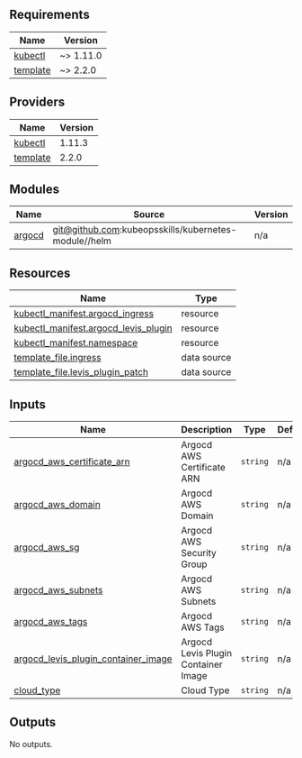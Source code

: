 ## Requirements

| Name | Version |
|------|---------|
| <a name="requirement_kubectl"></a> [kubectl](#requirement\_kubectl) | ~> 1.11.0 |
| <a name="requirement_template"></a> [template](#requirement\_template) | ~> 2.2.0 |

## Providers

| Name | Version |
|------|---------|
| <a name="provider_kubectl"></a> [kubectl](#provider\_kubectl) | 1.11.3 |
| <a name="provider_template"></a> [template](#provider\_template) | 2.2.0 |

## Modules

| Name | Source | Version |
|------|--------|---------|
| <a name="module_argocd"></a> [argocd](#module\_argocd) | git@github.com:kubeopsskills/kubernetes-module//helm | n/a |

## Resources

| Name | Type |
|------|------|
| [kubectl_manifest.argocd_ingress](https://registry.terraform.io/providers/gavinbunney/kubectl/latest/docs/resources/manifest) | resource |
| [kubectl_manifest.argocd_levis_plugin](https://registry.terraform.io/providers/gavinbunney/kubectl/latest/docs/resources/manifest) | resource |
| [kubectl_manifest.namespace](https://registry.terraform.io/providers/gavinbunney/kubectl/latest/docs/resources/manifest) | resource |
| [template_file.ingress](https://registry.terraform.io/providers/hashicorp/template/latest/docs/data-sources/file) | data source |
| [template_file.levis_plugin_patch](https://registry.terraform.io/providers/hashicorp/template/latest/docs/data-sources/file) | data source |

## Inputs

| Name | Description | Type | Default | Required |
|------|-------------|------|---------|:--------:|
| <a name="input_argocd_aws_certificate_arn"></a> [argocd\_aws\_certificate\_arn](#input\_argocd\_aws\_certificate\_arn) | Argocd AWS Certificate ARN | `string` | n/a | yes |
| <a name="input_argocd_aws_domain"></a> [argocd\_aws\_domain](#input\_argocd\_aws\_domain) | Argocd AWS Domain | `string` | n/a | yes |
| <a name="input_argocd_aws_sg"></a> [argocd\_aws\_sg](#input\_argocd\_aws\_sg) | Argocd AWS Security Group | `string` | n/a | yes |
| <a name="input_argocd_aws_subnets"></a> [argocd\_aws\_subnets](#input\_argocd\_aws\_subnets) | Argocd AWS Subnets | `string` | n/a | yes |
| <a name="input_argocd_aws_tags"></a> [argocd\_aws\_tags](#input\_argocd\_aws\_tags) | Argocd AWS Tags | `string` | n/a | yes |
| <a name="input_argocd_levis_plugin_container_image"></a> [argocd\_levis\_plugin\_container\_image](#input\_argocd\_levis\_plugin\_container\_image) | Argocd Levis Plugin Container Image | `string` | n/a | yes |
| <a name="input_cloud_type"></a> [cloud\_type](#input\_cloud\_type) | Cloud Type | `string` | n/a | yes |

## Outputs

No outputs.
